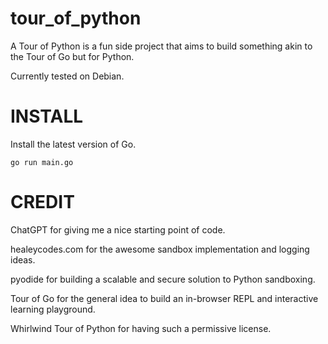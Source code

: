 # tour_of_python

A Tour of Python is a fun side project that aims to build something akin to the Tour of Go but for Python.

Currently tested on Debian.

# INSTALL

Install the latest version of Go.


```
go run main.go
```

# CREDIT

ChatGPT for giving me a nice starting point of code.

healeycodes.com for the awesome sandbox implementation and logging ideas.

pyodide for building a scalable and secure solution to Python sandboxing.

Tour of Go for the general idea to build an in-browser REPL and interactive learning playground.

Whirlwind Tour of Python for having such a permissive license.

